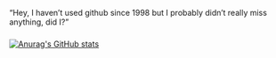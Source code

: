 <!-- - 👋 Hi, I’m @Appyouz
- 👀 I’m interested in ...
- 🌱 I’m currently learning ...
- 💞️ I’m looking to collaborate on ...
- 📫 How to reach me ... -->

<!---
Appyouz/Appyouz is a ✨ special ✨ repository because its `README.md` (this file) appears on your GitHub profile.
You can click the Preview link to take a look at your changes.
--->
“Hey, I haven’t used github since 1998 but I probably didn’t really miss anything, did I?”


### 
[![Anurag's GitHub stats](https://github-readme-stats.vercel.app/api?username=appyouz&count_private=true&show_icons=true&theme=dark)](https://github.com/anuraghazra/github-readme-stats)
